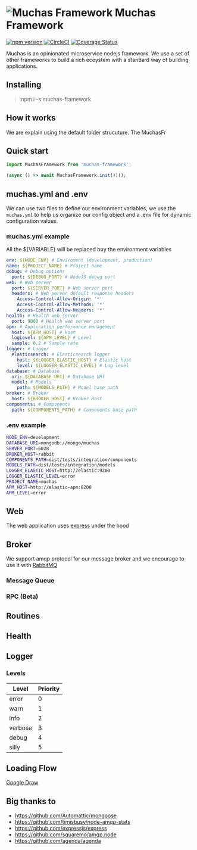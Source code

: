 # ![Muchas Framework](doc/muchas.png) Muchas Framework
[![npm version](https://badge.fury.io/js/muchas-framework.svg)](https://badge.fury.io/js/muchas-framework) [![CircleCI](https://circleci.com/gh/shadowlik/muchas-framework.svg?style=shield)](https://circleci.com/gh/shadowlik/muchas-framework) [![Coverage Status](https://coveralls.io/repos/github/shadowlik/muchas-framework/badge.svg?branch=master)](https://coveralls.io/github/shadowlik/muchas-framework?branch=master)

Muchas is an opinionated microservice nodejs framework. We use a set of other frameworks to build a rich ecoystem with a standard way of building applications.

## Installing

> npm i -s muchas-framework

## How it works

We are explain using the default folder strucuture. The MuchasFr

## Quick start

```typescript
import MuchasFramework from 'muchas-framework';

(async () => await MuchasFramework.init())();
```

## muchas.yml and .env

We can use two files to define our environment variables, we use the `muchas.yml` to help us organize our config object and a .env file for dynamic configuration values.

### muchas.yml example

All the ${VARIABLE} will be replaced buy the environment variables

```yaml
env: ${NODE_ENV} # Enviroment (development, production)
name: ${PROJECT_NAME} # Project name
debug: # Debug options
  port: ${DEBUG_PORT} # NodeJS debug port
web: # Web server
  port: ${SERVER_PORT} # Web server port
  headers: # Web server default response headers
    Access-Control-Allow-Origin: '*'
    Access-Control-Allow-Methods: '*'
    Access-Control-Allow-Headers: '*'
health: # Health web server
  port: 9000 # Health web server port
apm: # Application performance management
  host: ${APM_HOST} # Host
  logLevel: ${APM_LEVEL} # Level
  sample: 0.2 # Sample rate
logger: # Logger
  elasticsearch: # Elasticsearch logger
    host: ${LOGGER_ELASTIC_HOST} # Elastic host
    level: ${LOGGER_ELASTIC_LEVEL} # Log level
database: # Database
  uri: ${DATABASE_URI} # Database URI
  model: # Models
    path: ${MODELS_PATH} # Model base path
broker: # Broker
  host: ${BROKER_HOST} # Broker Host
components: # Components
  path: ${COMPONENTS_PATH} # Components base path
```

### .env example

```bash
NODE_ENV=development
DATABASE_URI=mongodb://mongo/muchas
SERVER_PORT=6028
BROKER_HOST=rabbit
COMPONENTS_PATH=dist/tests/integration/components
MODELS_PATH=dist/tests/integration/models
LOGGER_ELASTIC_HOST=http://elastic:9200
LOGGER_ELASTIC_LEVEL=error
PROJECT_NAME=muchas
APM_HOST=http://elastic-apm:8200
APM_LEVEL=error
```

## Web

The web application uses [express](https://github.com/expressjs/express) under the hood

## Broker

We support amqp protocol for our message broker and we encourage to use it with [RabbitMQ](https://www.rabbitmq.com/)

### Message Queue

### RPC (Beta)

## Routines

## Health

## Logger

### Levels

|Level|Priority|
|---|---|
|error|0|
|warn|1|
|info|2|
|verbose|3|
|debug|4|
|silly|5|

## Loading Flow

[Google Draw](https://docs.google.com/drawings/d/1d_GYNWtXPEzYliMAQ0X0daqeNN8Kqzk5qS1vwtb5mA8/edit?usp=sharing)

## Big thanks to

* https://github.com/Automattic/mongoose
* https://github.com/timisbusy/node-amqp-stats
* https://github.com/expressjs/express
* https://github.com/squaremo/amqp.node
* https://github.com/agenda/agenda